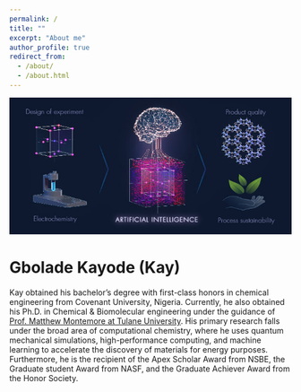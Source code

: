 ```yaml
---
permalink: /
title: ""
excerpt: "About me"
author_profile: true
redirect_from: 
  - /about/
  - /about.html
---
```

![title](/images/web_img1.jpeg)
# Gbolade Kayode (Kay)
Kay obtained his bachelor’s degree with first-class honors in chemical engineering from Covenant University, Nigeria. Currently, he also obtained his Ph.D. in Chemical & Biomolecular  engineering under the guidance of [Prof. Matthew Montemore at Tulane University](https://www.montemoregroup.org/). His primary research falls under the broad area of computational chemistry, where he uses quantum mechanical simulations, high-performance computing, and machine learning to accelerate the discovery of materials for energy purposes. Furthermore, he is the recipient of the Apex Scholar Award from NSBE, the Graduate student Award from NASF, and the Graduate Achiever Award from the Honor Society.